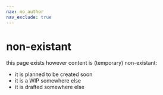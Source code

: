 ```yaml
---
nav: no_author
nav_exclude: true
---
```

# non-existant
this page exists however content is (temporary) non-existant:
* it is planned to be created soon
* it is a WIP somewhere else
* it is drafted somewhere else
